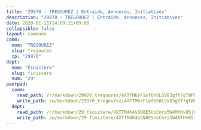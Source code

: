 ```yaml
---
title: "29970 - TREGOUREZ | Entraide, Annonces, Initiatives"
description: "29970 - TREGOUREZ | Entraide, Annonces, Initiatives"
date: 2020-01-11T14:09:21+09:00
collapsible: false
layout: commune
comm:
  nom: "TREGOUREZ"
  slug: tregourez
  cp: "29970"
dept:
  nom: "Finistère"
  slug: finistere
  num: "29"
peerpad:
  comm:
    read_path: /r/markdown/29970_tregourez/4XTTM6rF1of6h8LSVB3gff7qTWPFpJf2jPi3JdhK242MsrttY
    write_path: /w/markdown/29970_tregourez/4XTTM6rF1of6h8LSVB3gff7qTWPFpJf2jPi3JdhK242MsrttY-K3TgU8GeWA2uitmPpMVfLSuEGkz6yBmGJYYgp7BT8wnaQz1EFMtKieZUCxzAS4cXJRqBmZDcGV77LJFm9hPuC7MJuePfCvLMsBebj7GMssNLPrXmJzJ6oKpHEjroCuRdU1pSjSnk
  dept:
    read_path: /r/markdown/29_finistere/4XTTM4K4sSN8E5nbCnrs5W4MfHv8SjkZXZkMiZwJKZCUFreuC
    write_path: /w/markdown/29_finistere/4XTTM4K4sSN8E5nbCnrs5W4MfHv8SjkZXZkMiZwJKZCUFreuC-K3TgUmttHvLKDBu5vxQ3oPzTia91UxXiaB3vEFjsHJiDiJD9aQfr6ibvcPa75Eo3oX7ob78s9tVxCKrtPM9bLAmDziVCSFjEgZbp3rqL8Ji8Q5aZhxfTcqkGX75WxHS6TQxtiQQ6
---
```


